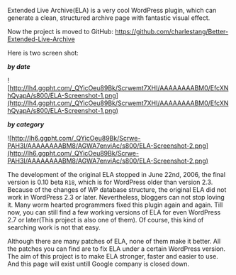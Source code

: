 Extended Live Archive(ELA) is a very cool WordPress plugin, which can generate a clean, structured archive page with fantastic visual effect.

Now the project is moved to GitHub: https://github.com/charlestang/Better-Extended-Live-Archive

Here is two screen shot:

_**by date**_

![http://lh4.ggpht.com/_QYicOeu89Bk/Scrwemt7XHI/AAAAAAAABM0/EfcXNhQyapA/s800/ELA-Screenshot-1.png](http://lh4.ggpht.com/_QYicOeu89Bk/Scrwemt7XHI/AAAAAAAABM0/EfcXNhQyapA/s800/ELA-Screenshot-1.png)

_**by category**_

![http://lh6.ggpht.com/_QYicOeu89Bk/Scrwe-PAH3I/AAAAAAAABM8/AGWA7enviAc/s800/ELA-Screenshot-2.png](http://lh6.ggpht.com/_QYicOeu89Bk/Scrwe-PAH3I/AAAAAAAABM8/AGWA7enviAc/s800/ELA-Screenshot-2.png)

The development of the original ELA stopped in June 22nd, 2006, the final version is 0.10 beta `R18`, which is for WordPress older than version 2.3. Because of the changes of WP database structure, the original ELA did not work in WordPress 2.3 or later. Nevertheless, bloggers can not stop loving it. Many worm hearted programmers fixed this plugin again and again. Till now, you can still find a few working versions of ELA for even WordPress 2.7 or later(This project is also one of them). Of course, this kind of searching work is not that easy.

Although there are many patches of ELA, none of them make it better. All the patches you can find are to fix ELA under a certain WordPress version. The aim of this project is to make ELA stronger, faster and easier to use. And this page will exist untill Google company is closed down.
